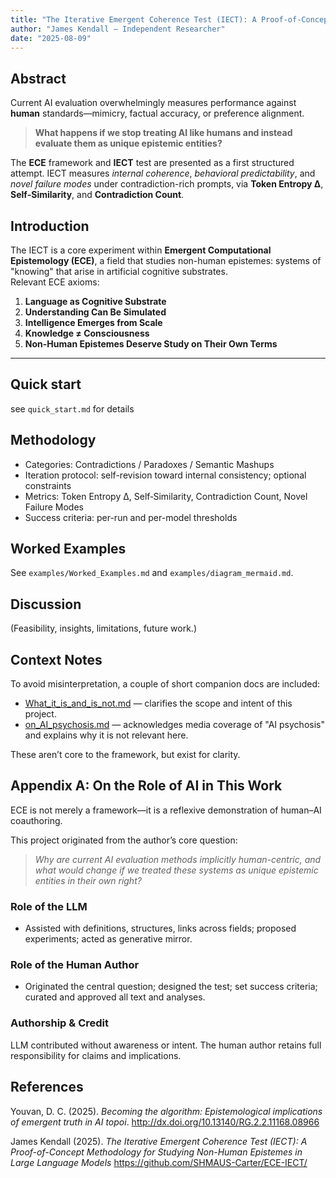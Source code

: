 ```yaml
---
title: "The Iterative Emergent Coherence Test (IECT): A Proof-of-Concept Methodology for Studying Non-Human Epistemes in Large Language Models"
author: "James Kendall — Independent Researcher"
date: "2025-08-09"
---
```


## Abstract
Current AI evaluation overwhelmingly measures performance against **human** standards—mimicry, factual accuracy, or preference alignment.  
> **What happens if we stop treating AI like humans and instead evaluate them as unique epistemic entities?**

The **ECE** framework and **IECT** test are presented as a first structured attempt. IECT measures *internal coherence*, *behavioral predictability*, and *novel failure modes* under contradiction-rich prompts, via **Token Entropy Δ**, **Self‑Similarity**, and **Contradiction Count**.

## Introduction
The IECT is a core experiment within **Emergent Computational Epistemology (ECE)**, a field that studies non-human epistemes: systems of "knowing" that arise in artificial cognitive substrates.  
Relevant ECE axioms:
1. **Language as Cognitive Substrate**  
2. **Understanding Can Be Simulated**  
3. **Intelligence Emerges from Scale**  
4. **Knowledge ≠ Consciousness**  
5. **Non-Human Epistemes Deserve Study on Their Own Terms**  

---
## Quick start
see `quick_start.md` for details
## Methodology
- Categories: Contradictions / Paradoxes / Semantic Mashups
- Iteration protocol: self-revision toward internal consistency; optional constraints
- Metrics: Token Entropy Δ, Self‑Similarity, Contradiction Count, Novel Failure Modes
- Success criteria: per-run and per-model thresholds

## Worked Examples
See `examples/Worked_Examples.md` and `examples/diagram_mermaid.md`.

## Discussion
(Feasibility, insights, limitations, future work.)

## Context Notes

To avoid misinterpretation, a couple of short companion docs are included:

- [What_it_is_and_is_not.md](What_it_is_and_is_not.md) — clarifies the scope and intent of this project.  
- [on_AI_psychosis.md](on_AI_psychosis.md) — acknowledges media coverage of "AI psychosis" and explains why it is not relevant here.  

These aren’t core to the framework, but exist for clarity.

## Appendix A: On the Role of AI in This Work
ECE is not merely a framework—it is a reflexive demonstration of human–AI coauthoring.

This project originated from the author’s core question:  
> *Why are current AI evaluation methods implicitly human-centric, and what would change if we treated these systems as unique epistemic entities in their own right?*

### Role of the LLM
- Assisted with definitions, structures, links across fields; proposed experiments; acted as generative mirror.

### Role of the Human Author
- Originated the central question; designed the test; set success criteria; curated and approved all text and analyses.

### Authorship & Credit
LLM contributed without awareness or intent. The human author retains full responsibility for claims and implications.

## References

Youvan, D. C. (2025). *Becoming the algorithm: Epistemological implications of emergent truth in AI topoi*. http://dx.doi.org/10.13140/RG.2.2.11168.08966

James Kendall (2025). *The Iterative Emergent Coherence Test (IECT): A Proof-of-Concept Methodology for Studying Non-Human Epistemes in Large Language Models* https://github.com/SHMAUS-Carter/ECE-IECT/
